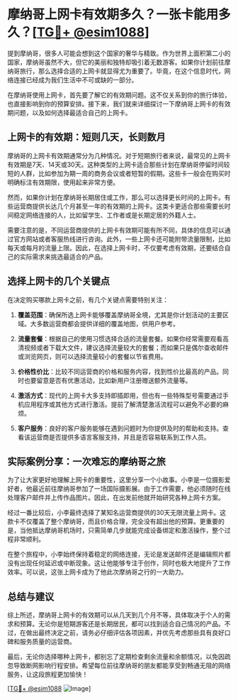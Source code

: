 # 摩纳哥上网卡有效期多久？一张卡能用多久？[[TG💪+ @esim1088](https://t.me/s/esim1088)]

提到摩纳哥，很多人可能会想到这个国家的奢华与精致。作为世界上面积第二小的国家，摩纳哥虽然不大，但它的美丽和独特却吸引着无数游客。如果你计划前往摩纳哥旅行，那么选择合适的上网卡就显得尤为重要了。毕竟，在这个信息时代，网络连接已经成为我们生活中不可或缺的一部分。

在摩纳哥使用上网卡，首先要了解它的有效期问题。这不仅关系到你的旅行体验，也直接影响到你的预算安排。接下来，我们就来详细探讨一下摩纳哥上网卡的有效期问题，以及如何选择最适合自己的上网卡。

## 上网卡的有效期：短则几天，长则数月

摩纳哥的上网卡有效期通常分为几种情况。对于短期旅行者来说，最常见的上网卡有效期是7天、14天或30天。这种类型的上网卡适合那些计划在摩纳哥停留时间较短的人群，比如参加为期一周的商务会议或者短暂的假期。这些卡一般会在购买时明确标注有效期限，使用起来非常方便。

然而，如果你计划在摩纳哥长期居住或工作，那么可以选择更长时间的上网卡。有些运营商提供长达几个月甚至一年的有效期的上网卡。这类卡更适合那些需要长时间稳定网络连接的人，比如留学生、工作者或是长期定居的外籍人士。

需要注意的是，不同运营商提供的上网卡有效期可能有所不同，具体的信息可以通过官方网站或者客服热线进行咨询。此外，一些上网卡还可能附带流量限制，比如每天或每月的流量上限。因此，在选择上网卡时，不仅要考虑有效期，还要结合自己的实际需求来挑选最适合的产品。

## 选择上网卡的几个关键点

在决定购买哪款上网卡之前，有几个关键点需要特别关注：

1. **覆盖范围**：确保所选上网卡能够覆盖摩纳哥全境，尤其是你计划活动的主要区域。大多数运营商都会提供详细的覆盖地图，供用户参考。

2. **流量套餐**：根据自己的使用习惯选择合适的流量套餐。如果你经常需要观看高清视频或者下载大文件，建议选择流量较大的套餐；而如果只是偶尔查收邮件或浏览网页，则可以选择流量较小的套餐以节省费用。

3. **价格性价比**：比较不同运营商的价格和服务内容，找到性价比最高的产品。同时也要留意是否有优惠活动，比如新用户注册赠送额外流量等。

4. **激活方式**：现代的上网卡大多支持即插即用，但也有一些特殊型号需要通过手机应用程序或其他方式进行激活。提前了解清楚激活流程可以避免不必要的麻烦。

5. **客户服务**：良好的客户服务能够在遇到问题时为你提供及时的帮助和支持。查看该运营商是否提供多语言客服支持，并且是否容易联系到工作人员。

## 实际案例分享：一次难忘的摩纳哥之旅

为了让大家更好地理解上网卡的重要性，这里分享一个小故事。小李是一位摄影爱好者，他最近前往摩纳哥参加了一场国际摄影展。由于工作需要，他必须随时在线处理客户邮件并上传作品图片。因此，在出发前他就开始研究各种上网卡方案。

经过一番比较后，小李最终选择了某知名运营商提供的30天无限流量上网卡。这款卡不仅覆盖了整个摩纳哥，而且价格合理，完全没有超出他的预算。更重要的是，当他抵达摩纳哥机场时，只需简单几步就能完成设备绑定和激活操作，整个过程非常顺利。

在整个旅程中，小李始终保持着稳定的网络连接，无论是发送邮件还是编辑照片都没有出现任何延迟或中断现象。这让他能够专注于创作，同时也极大地提升了工作效率。可以说，这张上网卡成为了他此次摩纳哥之行的一大助力。

## 总结与建议

综上所述，摩纳哥上网卡的有效期可以从几天到几个月不等，具体取决于个人的需求和预算。无论你是短期游客还是长期居民，都可以找到适合自己情况的产品。不过，在做出最终决定之前，请务必仔细评估各项因素，并优先考虑那些具有良好口碑和服务质量的运营商。

最后，无论你选择哪种上网卡，都别忘了定期检查剩余流量和余额情况，以免因疏忽导致断网影响行程安排。希望每位前往摩纳哥的朋友都能享受到畅通无阻的网络服务，让这段旅程更加愉快！

[[TG💪+ @esim1088](https://t.me/s/esim1088) ![Image](https://i.postimg.cc/4NQfJmqS/Snipaste-2025-05-13-00-14-12.png)]